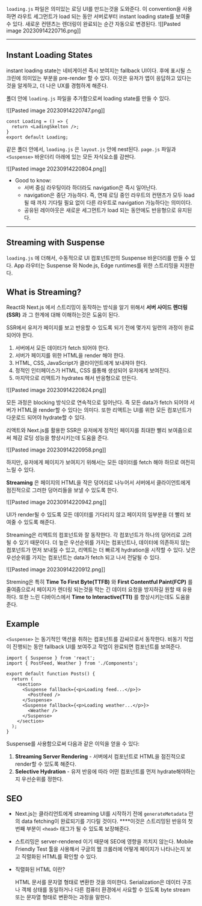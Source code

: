 `loading.js` 파일은 의미있는 로딩 UI를 만드는것을 도와준다. 이 convention을 사용하면 라우트 세그먼트가 load 되는 동안 서버로부터 instant loading state를 보여줄 수 있다. 새로운 컨텐츠는 렌더링이 완료되는 순간 자동으로 변경된다.
![[Pasted image 20230914220716.png]]

---

## Instant Loading States

instant loading state는 네비게이션 즉시 보여지는 fallback UI이다. 후에 표시될 스크린에 의미있는 부분을 pre-render 할 수 있다. 이것은 유저가 앱이 응답하고 있다는 것을 알게하고, 더 나은 UX를 경험하게 해준다.

폴더 안에 `loading.js` 파일을 추가함으로써 loading state를 만들 수 있다.

![[Pasted image 20230914220747.png]]

```tsx
const Loading = () => {
  return <LadingSkelton />;
}
export default Loading;
```

같은 폴더 안에서, `loading.js` 은 `layout.js` 안에 nest된다. `page.js` 파일과 `<Suspense>` 바운더리 아래에 있는 모든 자식요소를 감싼다.

![[Pasted image 20230914220804.png]]

- Good to know:
    - 서버 중심 라우팅이라 하더라도 navigation은 즉시 일어난다.
    - navigation은 중단 가능하다. 즉, 연재 로딩 중인 라우트의 컨텐츠가 모두 load 될 때 까지 기다릴 필요 없이 다른 라우트로 navigation 가능하다는 의미이다.
    - 공유된 레이아웃은 새로운 세그먼트가 load 되는 동안에도 반응형으로 유지된다.

---

## Streaming with Suspense

`loading.js` 에 더해서, 수동적으로 UI 컴포넌트만의 Suspense 바운더리를 만들 수 있다. App 라우터는 Suspense 와 Node.js, Edge runtimes를 위한 스트리밍을 지원한다.

## What is Streaming?

React와 Next.js 에서 스트리밍이 동작하는 방식을 알기 위해서 **서버 사이드 렌더링(SSR)** 과 그 한계에 대해 이해하는것은 도움이 된다.

SSR에서 유저가 페이지를 보고 반응할 수 있도록 되기 전에 몇가지 일련의 과정이 완료되어야 한다.

1. 서버에서 모든 데이터가 fetch 되어야 한다.
2. 서버가 페이지를 위한 HTML을 render 해야 한다.
3. HTML, CSS, JavaScript가 클라이언트에게 보내져야 한다.
4. 정적인 인터페이스가 HTML, CSS 를통해 생성되어 유저에게 보여진다.
5. 마지막으로 리액트가 hydrates 해서 반응형으로 만든다.

![[Pasted image 20230914220824.png]]

모든 과정은 blocking 방식으로 연속적으로 일어난다. 즉 모든 data가 fetch 되어야 서버가 HTML을 render할 수 있다는 의미다. 또한 리액트는 UI를 위한 모든 컴포넌트가 다운로드 되어야 hydrate할 수 있다.

리액트와 Next.js를 활용한 SSR은 유저에게 정적인 페이지를 최대한 빨리 보여줌으로써 체감 로딩 성능을 향상시키는데 도움을 준다.

![[Pasted image 20230914220958.png]]

하지만, 유저에게 페이지가 보여지기 위해서는 모든 데이터를 fetch 해야 하므로 여전히 느릴 수 있다.

**Streaming** 은 페이지의 HTML을 작은 덩어리로 나누어서 서버에서 클라이언트에게 점진적으로 그러한 덩어리들을 보낼 수 있도록 한다.

![[Pasted image 20230914220942.png]]

UI가 render될 수 있도록 모든 데이터를 기다리지 않고 페이지의 일부분을 더 빨리 보여줄 수 있도록 해준다.

Streaming은 리액트의 컴포넌트와 잘 동작한다. 각 컴포넌트가 하나의 덩어리로 고려될 수 있기 때문이다. 더 높은 우선순위를 가지는 컴포넌트나, 데이터에 의존하지 않는 컴포넌트가 먼저 보내질 수 있고, 리액트는 더 빠르게 hydration을 시작할 수 있다. 낮은 우선순위를 가지는 컴포넌트는 data가 fetch 되고 나서 전달될 수 있다.

![[Pasted image 20230914220912.png]]

Streming은 특히 **Time To First Byte(TTFB)** 와 **First Contentful Paint(FCP)** 를 줄여줌으로서 페이지가 렌더링 되는것을 막는 긴 데이터 요청을 방지하길 원할 때 유용하다. 또한 느린 디바이스에서 **Time to Interactive(TTI)** 를 향상시키는데도 도움을 준다.

## Example

`<Suspense>` 는 동기적인 액션을 취하는 컴포넌트를 감싸므로서 동작한다. 비동기 작업이 진행되는 동안 fallback UI를 보여주고 작업이 완료되면 컴포넌트를 보여준다.

```tsx
import { Suspense } from 'react';
import { PostFeed, Weather } from './Components';
 
export default function Posts() {
  return (
    <section>
      <Suspense fallback={<p>Loading feed...</p>}>
        <PostFeed />
      </Suspense>
      <Suspense fallback={<p>Loading weather...</p>}>
        <Weather />
      </Suspense>
    </section>
  );
}
```

Suspense를 사용함으로써 다음과 같은 이익을 얻을 수 있다:

1. **Streaming Server Rendering** - 서버에서 컴포넌트로 HTML을 점진적으로 render할 수 있도록 해준다.
2. **Selective Hydration** - 유저 반응에 따라 어떤 컴포넌트를 먼저 hydrate해야하는지 우선순위를 정한다.

## SEO

- Next.js는 클라리언트에게 streaming UI를 시작하기 전에 `generateMetadata` 안의 data fetching이 완료되기를 기다릴 것이다. ****이것은 스트리밍된 반응의 첫번째 부분이 `<head>` 태그가 될 수 있도록 보장해준다.
    
- 스트리밍은 server-rendered 이기 때문에 SEO에 영향을 끼치지 않는다. Mobile Friendly Test 툴을 사용해서 구글의 웹 크롤러에 어떻게 페이지가 나타나는지 보고 직렬화된 HTML를 확인할 수 있다.
    
- 직렬화된 HTML 이란?
    
    HTML 문서를 문자열 형태로 변환한 것을 의미한다. Serialization은 데이터 구조나 객체 상태를 동일하거나 다른 컴퓨터 환경에서 사요할 수 있도록 byte stream 또는 문자열 형태로 변환하는 과정을 말한다.